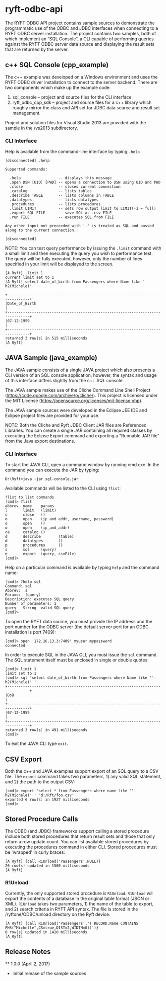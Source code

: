 # ryft-odbc-api

The RYFT ODBC API project contains sample sources to demonstrate the programmatic use of the ODBC 
and JDBC interfaces when connecting to a RYFT ODBC server installation. The project contains two samples, 
both of which implement an “SQL Console”, a CLI capable of performing queries against the RYFT ODBC 
server data source and displaying the result sets that are returned by the server.

## c++ SQL Console (cpp_example)

The c++ example was developed on a Windows environment and uses the RYFT ODBC driver installation to connect to the server backend. There are two components which make up the example code:

1.	sql_console – project and source files for the CLI interface
2.	ryft_odbc_cpp_sdk – project and source files for a c++ library which roughly mirror the class and API set for JDBC data source and result set management.

Project and solution files for Visual Studio 2013 are provided with the sample in the /vs2013 subdirectory.

### CLI Interface

Help is available from the command-line interface by typing ```.help```

```
[disconnected] .help

Supported commands:

  .help                 -- displays this message
  .open DSN [UID] [PWD] -- opens a connection to DSN using UID and PWD
  .close                -- closes current connection
  .catalog              -- lists tables
  .describe TABLE       -- lists columns in TABLE
  .datatypes            -- lists datatypes
  .procedures           -- lists procedures
  .limit LIMIT          -- sets row output limit to LIMIT(-1 = full)
  .export SQL FILE      -- save SQL as .csv FILE
  .run FILE             -- executes SQL from FILE

Any other input not preceeded with '.' is treated as SQL and passed along to the current connection.

[disconnected]
```

NOTE: You can test query performance by issuing the ```.limit``` command with a small limit and then executing the query you wish to performance test. The query will be fully executed, however, only the number of lines specified in your limit will be displayed to the screen.

```
[A Ryft] .limit 1
current limit set to 1
[A Ryft] select date_of_birth from Passengers where Name like '-h2(Michele)'

+--------------------------------------------------------------------------------+
|Date_of_Birth                                                                   |
+--------------------------------------------------------------------------------+
|07-12-1959                                                                      |
+--------------------------------------------------------------------------------+
returned 3 row(s) in 515 milliseconds
[A Ryft]
```

## JAVA Sample (java_example)

The JAVA sample consists of a single JAVA project which also presents a CLI version of an SQL console application, however, the 
syntax and usage of this interface differs slightly from the c++ SQL console.

The JAVA sample makes use of the Cliche Command Line Shell Project (https://code.google.com/archive/p/cliche/). This project is licensed under the MIT License (https://opensource.org/licenses/mit-license.php).

The JAVA sample sources were developed in the Eclipse JEE IDE and Eclipse project files are provided for your use. 

NOTE: Both the Cliche and Ryft JDBC Client JAR files are Referenced Libraries. You can create a single JAR containing all required classes by executing the Eclipse Export command and exporting a "Runnable JAR file" from the Java export destinations.

### CLI Interface

To start the JAVA CLI, open a command window by running cmd.exe. In the command you can execute the JAR by typing:
```
D:\Ryft>java -jar sql-console.jar
```

Available commands will be listed to the CLI using ```?list```:
```
?list to list commands
[cmd]> ?list
abbrev  name    params
l       limit   (limit)
c       close   ()
o       open    (ip_and_addr, username, password)
o       open    ()
o       open    (ip_and_addr)
ca      catalog ()
d       describe        (table)
d       datatypes       ()
p       procedures      ()
s       sql     (query)
e       export  (query, csvFile)
[cmd]>
```

Help on a particular command is available by typing ```help``` and the command name:
```
[cmd]> ?help sql
Command: sql
Abbrev:  s
Params:  (query)
Description: executes SQL query
Number of parameters: 1
query   String  valid SQL query
[cmd]>
```

To open the RYFT data source, you must provide the IP address and the port number for the ODBC server (the default server port for an ODBC installation is port 7409):
```
[cmd]> open '172.16.13.3:7409' myuser mypassword
connected
```

In order to execute SQL in the JAVA CLI, you must issue the ```sql``` command. The SQL statement itself must be enclosed
in single or double quotes:
```
[cmd]> limit 1
limit set to 1
[cmd]> sql 'select date_of_birth from Passengers where Name like ''-h2(Michele)'''
+--------------------------------------------------------------------------------+
|DoB                                                                             |
+--------------------------------------------------------------------------------+
|07-12-1959                                                                      |
+--------------------------------------------------------------------------------+
returned 3 row(s) in 491 milliseconds
[cmd]>
```

To exit the JAVA CLI type ```exit```.

## CSV Export
Both the c++ and JAVA examples support export of an SQL query to a CSV file. The ```export``` command takes two parameters, 1) any valid SQL statement, and 2) the path to the output CSV:
```
[cmd]> export 'select * from Passengers where name like ''-h2(Michele)''' 'd:/Rft/foo.csv'
exported 6 row(s) in 1927 milliseconds
[cmd]>
```

## Stored Procedure Calls
The ODBC (and JDBC) frameworks support calling a stored procedure include both stored procedures that return result sets and those that only return a row update count. You can list available stored procedures by executing the procedures command in either CLI. Stored procedures must be 'wrapped' in curly braces:
```
[A Ryft] {call R1Unload('Passengers',NULL)}
26 row(s) updated in 1560 milliseconds
[A Ryft]
```

### R1Unload
Currently, the only supported stored procedure is ```R1Unload```. ```R1Unload``` will export the contents of a database in the original table format (JSON or XML). ```R1Unload``` takes two parameters, 1) the name of the table to export, and 2) search criteria in RYFT API syntax. The file is stored in the /ryftone/ODBC/unload directory on the Ryft device.
```
[A Ryft] {call R1Unload('Passengers','( RECORD.Name CONTAINS FHS("Michelle",CS=true,DIST=2,WIDTH=0))')}
8 row(s) updated in 1420 milliseconds
[A Ryft]
```

## Release Notes
** 1.0.0 (April 2, 2017)
* Initial release of the sample sources
